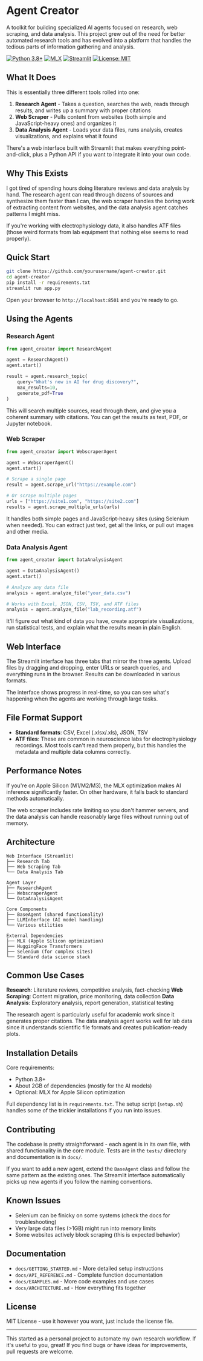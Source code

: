 # Agent Creator

A toolkit for building specialized AI agents focused on research, web scraping, and data analysis. This project grew out of the need for better automated research tools and has evolved into a platform that handles the tedious parts of information gathering and analysis.

[![Python 3.8+](https://img.shields.io/badge/python-3.8+-blue.svg)](https://www.python.org/downloads/)
[![MLX](https://img.shields.io/badge/MLX-optimized-green.svg)](https://ml-explore.github.io/mlx/)
[![Streamlit](https://img.shields.io/badge/Streamlit-web_app-red.svg)](https://streamlit.io/)
[![License: MIT](https://img.shields.io/badge/License-MIT-yellow.svg)](https://opensource.org/licenses/MIT)

## What It Does

This is essentially three different tools rolled into one:

1. **Research Agent** - Takes a question, searches the web, reads through results, and writes up a summary with proper citations
2. **Web Scraper** - Pulls content from websites (both simple and JavaScript-heavy ones) and organizes it
3. **Data Analysis Agent** - Loads your data files, runs analysis, creates visualizations, and explains what it found

There's a web interface built with Streamlit that makes everything point-and-click, plus a Python API if you want to integrate it into your own code.

## Why This Exists

I got tired of spending hours doing literature reviews and data analysis by hand. The research agent can read through dozens of sources and synthesize them faster than I can, the web scraper handles the boring work of extracting content from websites, and the data analysis agent catches patterns I might miss.

If you're working with electrophysiology data, it also handles ATF files (those weird formats from lab equipment that nothing else seems to read properly).

## Quick Start

```bash
git clone https://github.com/yourusername/agent-creator.git
cd agent-creator
pip install -r requirements.txt
streamlit run app.py
```

Open your browser to `http://localhost:8501` and you're ready to go.

## Using the Agents

### Research Agent

```python
from agent_creator import ResearchAgent

agent = ResearchAgent()
agent.start()

result = agent.research_topic(
    query="What's new in AI for drug discovery?",
    max_results=10,
    generate_pdf=True
)
```

This will search multiple sources, read through them, and give you a coherent summary with citations. You can get the results as text, PDF, or Jupyter notebook.

### Web Scraper

```python
from agent_creator import WebscraperAgent

agent = WebscraperAgent()
agent.start()

# Scrape a single page
result = agent.scrape_url("https://example.com")

# Or scrape multiple pages
urls = ["https://site1.com", "https://site2.com"]
results = agent.scrape_multiple_urls(urls)
```

It handles both simple pages and JavaScript-heavy sites (using Selenium when needed). You can extract just text, get all the links, or pull out images and other media.

### Data Analysis Agent

```python
from agent_creator import DataAnalysisAgent

agent = DataAnalysisAgent()
agent.start()

# Analyze any data file
analysis = agent.analyze_file("your_data.csv")

# Works with Excel, JSON, CSV, TSV, and ATF files
analysis = agent.analyze_file("lab_recording.atf")
```

It'll figure out what kind of data you have, create appropriate visualizations, run statistical tests, and explain what the results mean in plain English.

## Web Interface

The Streamlit interface has three tabs that mirror the three agents. Upload files by dragging and dropping, enter URLs or search queries, and everything runs in the browser. Results can be downloaded in various formats.

The interface shows progress in real-time, so you can see what's happening when the agents are working through large tasks.

## File Format Support

- **Standard formats**: CSV, Excel (.xlsx/.xls), JSON, TSV
- **ATF files**: These are common in neuroscience labs for electrophysiology recordings. Most tools can't read them properly, but this handles the metadata and multiple data columns correctly.

## Performance Notes

If you're on Apple Silicon (M1/M2/M3), the MLX optimization makes AI inference significantly faster. On other hardware, it falls back to standard methods automatically.

The web scraper includes rate limiting so you don't hammer servers, and the data analysis can handle reasonably large files without running out of memory.

## Architecture

```
Web Interface (Streamlit)
├── Research Tab
├── Web Scraping Tab
└── Data Analysis Tab

Agent Layer
├── ResearchAgent
├── WebscraperAgent
└── DataAnalysisAgent

Core Components
├── BaseAgent (shared functionality)
├── LLMInterface (AI model handling)
└── Various utilities

External Dependencies
├── MLX (Apple Silicon optimization)
├── HuggingFace Transformers
├── Selenium (for complex sites)
└── Standard data science stack
```

## Common Use Cases

**Research**: Literature reviews, competitive analysis, fact-checking
**Web Scraping**: Content migration, price monitoring, data collection
**Data Analysis**: Exploratory analysis, report generation, statistical testing

The research agent is particularly useful for academic work since it generates proper citations. The data analysis agent works well for lab data since it understands scientific file formats and creates publication-ready plots.

## Installation Details

Core requirements:
- Python 3.8+
- About 2GB of dependencies (mostly for the AI models)
- Optional: MLX for Apple Silicon optimization

Full dependency list is in `requirements.txt`. The setup script (`setup.sh`) handles some of the trickier installations if you run into issues.

## Contributing

The codebase is pretty straightforward - each agent is in its own file, with shared functionality in the core module. Tests are in the `tests/` directory and documentation is in `docs/`.

If you want to add a new agent, extend the `BaseAgent` class and follow the same pattern as the existing ones. The Streamlit interface automatically picks up new agents if you follow the naming conventions.

## Known Issues

- Selenium can be finicky on some systems (check the docs for troubleshooting)
- Very large data files (>1GB) might run into memory limits
- Some websites actively block scraping (this is expected behavior)

## Documentation

- `docs/GETTING_STARTED.md` - More detailed setup instructions
- `docs/API_REFERENCE.md` - Complete function documentation
- `docs/EXAMPLES.md` - More code examples and use cases
- `docs/ARCHITECTURE.md` - How everything fits together

## License

MIT License - use it however you want, just include the license file.

---

This started as a personal project to automate my own research workflow. If it's useful to you, great! If you find bugs or have ideas for improvements, pull requests are welcome.